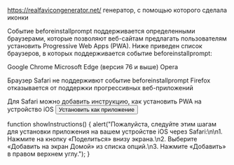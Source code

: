 
https://realfavicongenerator.net/ генератор, с помощью которого сделала иконки

Событие beforeinstallprompt поддерживается определенными браузерами, которые позволяют веб-сайтам предлагать пользователям установить Progressive Web Apps (PWA). Ниже приведен список браузеров, в которых поддерживается событие beforeinstallprompt:

Google Chrome
Microsoft Edge (версия 76 и выше)
Opera

Браузер Safari не поддерживют событие beforeinstallprompt
Firefox отказывается от поддержки прогрессивных веб-приложений

Для Safari можно добавить инструкцию, как установить PWA на устройство iOS
<button id="install-btn" onclick="showInstructions()">Установить как приложение</button>

function showInstructions() {
    alert("Пожалуйста, следуйте этим шагам для установки приложения на вашем устройстве iOS через Safari:\n\n1. 
    Нажмите на кнопку «Поделиться» внизу экрана.\n2. 
    Выберите «Добавить на экран Домой» из списка опций.\n3. 
    Нажмите «Добавить» в правом верхнем углу.");
}

